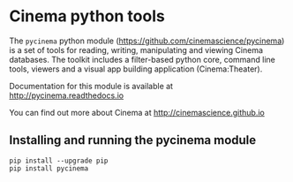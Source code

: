# Cinema python tools

The `pycinema` python module (https://github.com/cinemascience/pycinema) is a set of tools for reading, writing, manipulating and viewing Cinema databases. The toolkit includes a filter-based python core, command line tools, viewers and a visual app building application (Cinema:Theater).

Documentation for this module is available at http://pycinema.readthedocs.io

You can find out more about Cinema at http://cinemascience.github.io

## Installing and running the pycinema module

```
pip install --upgrade pip
pip install pycinema
```
